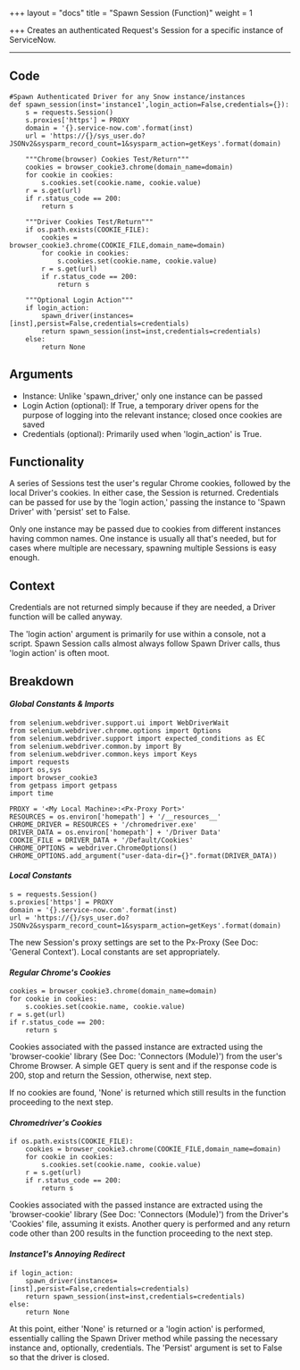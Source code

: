 +++
layout = "docs"
title = "Spawn Session (Function)"
weight = 1

+++
Creates an authenticated Request's Session for a specific instance of ServiceNow.

<hr />

## Code

    #Spawn Authenticated Driver for any Snow instance/instances
    def spawn_session(inst='instance1',login_action=False,credentials={}):
        s = requests.Session()
        s.proxies['https'] = PROXY
        domain = '{}.service-now.com'.format(inst)
        url = 'https://{}/sys_user.do?JSONv2&sysparm_record_count=1&sysparm_action=getKeys'.format(domain)
    
        """Chrome(browser) Cookies Test/Return"""
        cookies = browser_cookie3.chrome(domain_name=domain)
        for cookie in cookies:
            s.cookies.set(cookie.name, cookie.value)
        r = s.get(url)
        if r.status_code == 200:
            return s
        
        """Driver Cookies Test/Return"""
        if os.path.exists(COOKIE_FILE):
            cookies = browser_cookie3.chrome(COOKIE_FILE,domain_name=domain)
            for cookie in cookies:
                s.cookies.set(cookie.name, cookie.value)
            r = s.get(url)
            if r.status_code == 200:
                return s
            
        """Optional Login Action"""
        if login_action:
            spawn_driver(instances=[inst],persist=False,credentials=credentials)
            return spawn_session(inst=inst,credentials=credentials)
        else:
            return None

## Arguments

* Instance: Unlike 'spawn_driver,' only one instance can be passed
* Login Action (optional): If True, a temporary driver opens for the purpose of logging into the relevant instance; closed once cookies are saved
* Credentials (optional): Primarily used when 'login_action' is True.

## Functionality

A series of Sessions test the user's regular Chrome cookies, followed by the local Driver's cookies. In either case, the Session is returned. Credentials can be passed for use by the 'login action,' passing the instance to 'Spawn Driver' with 'persist' set to False.

Only one instance may be passed due to cookies from different instances having common names. One instance is usually all that's needed, but for cases where multiple are necessary, spawning multiple Sessions is easy enough.

## Context

Credentials are not returned simply because if they are needed, a Driver function will be called anyway.

The 'login action' argument is primarily for use within a console, not a script. Spawn Session calls almost always follow Spawn Driver calls, thus 'login action' is often moot.

</hr>

## Breakdown

#### **_Global Constants & Imports_**

    from selenium.webdriver.support.ui import WebDriverWait
    from selenium.webdriver.chrome.options import Options
    from selenium.webdriver.support import expected_conditions as EC
    from selenium.webdriver.common.by import By
    from selenium.webdriver.common.keys import Keys
    import requests
    import os,sys
    import browser_cookie3
    from getpass import getpass
    import time
    
    PROXY = '<My Local Machine>:<Px-Proxy Port>'
    RESOURCES = os.environ['homepath'] + '/__resources__'
    CHROME_DRIVER = RESOURCES + '/chromedriver.exe'
    DRIVER_DATA = os.environ['homepath'] + '/Driver Data'
    COOKIE_FILE = DRIVER_DATA + '/Default/Cookies'
    CHROME_OPTIONS = webdriver.ChromeOptions()
    CHROME_OPTIONS.add_argument("user-data-dir={}".format(DRIVER_DATA))

#### **_Local Constants_**

    s = requests.Session()
    s.proxies['https'] = PROXY
    domain = '{}.service-now.com'.format(inst)
    url = 'https://{}/sys_user.do?JSONv2&sysparm_record_count=1&sysparm_action=getKeys'.format(domain)

The new Session's proxy settings are set to the Px-Proxy (See Doc: 'General Context'). Local constants are set appropriately.

#### **_Regular Chrome's Cookies_**

    cookies = browser_cookie3.chrome(domain_name=domain)
    for cookie in cookies:
        s.cookies.set(cookie.name, cookie.value)
    r = s.get(url)
    if r.status_code == 200:
        return s

Cookies associated with the passed instance are extracted using the 'browser-cookie' library (See Doc: 'Connectors (Module)') from the user's Chrome Browser. A simple GET query is sent and if the response code is 200, stop and return the Session, otherwise, next step.

If no cookies are found, 'None' is returned which still results in the function proceeding to the next step.

#### **_Chromedriver's Cookies_**

    if os.path.exists(COOKIE_FILE):
        cookies = browser_cookie3.chrome(COOKIE_FILE,domain_name=domain)
        for cookie in cookies:
            s.cookies.set(cookie.name, cookie.value)
        r = s.get(url)
        if r.status_code == 200:
            return s

Cookies associated with the passed instance are extracted using the 'browser-cookie' library (See Doc: 'Connectors (Module)') from the Driver's 'Cookies' file, assuming it exists. Another query is performed and any return code other than 200 results in the function proceeding to the next step.

#### **_Instance1's Annoying Redirect_**

    if login_action:
        spawn_driver(instances=[inst],persist=False,credentials=credentials)
        return spawn_session(inst=inst,credentials=credentials)
    else:
        return None

At this point, either 'None' is returned or a 'login action' is performed, essentially calling the Spawn Driver method while passing the necessary instance and, optionally, credentials. The 'Persist' argument is set to False so that the driver is closed.